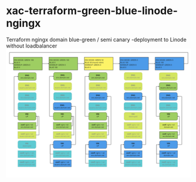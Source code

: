 # xac-terraform-green-blue-linode-ngingx
Terraform ngingx domain blue-green / semi canary -deployment to Linode without loadbalancer
![Deployment Diagram](./docs/images/green-blue-ngingx.png)